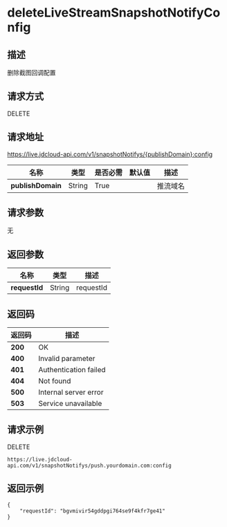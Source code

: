 # deleteLiveStreamSnapshotNotifyConfig


## 描述
删除截图回调配置


## 请求方式
DELETE

## 请求地址
https://live.jdcloud-api.com/v1/snapshotNotifys/{publishDomain}:config

|名称|类型|是否必需|默认值|描述|
|---|---|---|---|---|
|**publishDomain**|String|True| |推流域名|

## 请求参数
无


## 返回参数
|名称|类型|描述|
|---|---|---|
|**requestId**|String|requestId|


## 返回码
|返回码|描述|
|---|---|
|**200**|OK|
|**400**|Invalid parameter|
|**401**|Authentication failed|
|**404**|Not found|
|**500**|Internal server error|
|**503**|Service unavailable|

## 请求示例
DELETE
```
https://live.jdcloud-api.com/v1/snapshotNotifys/push.yourdomain.com:config

```

## 返回示例
```
{
    "requestId": "bgvmivir54gddpgi764se9f4kfr7ge41"
}
```
